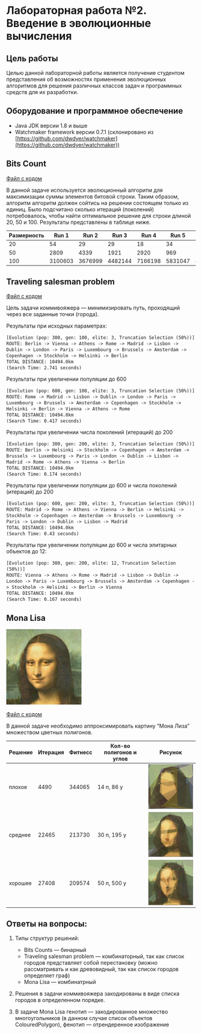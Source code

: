 # Лабораторная работа №2. Введение в эволюционные вычисления

## Цель работы
Целью данной лабораторной работы является получение студентом представления об возможностях применения эволюционных алгоритмов для решения различных классов задач и программных средств для их разработки.

## Оборудование и программное обеспечение
- Java JDK версии 1.8 и выше
- Watchmaker framework версии 0.7.1 (склонировано из [https://github.com/dwdyer/watchmaker](https://github.com/dwdyer/watchmaker))

## Bits Count

[Файл с кодом](./watchmaker/examples/src/java/main/org/uncommons/watchmaker/examples/bits/BitsExample.java)

В данной задаче используется эволюционный алгоритм для максимизации суммы элементов битовой строки. Таким образом, алгоритм алгоритм должен сойтись на решении состоящем только из единиц. Было подсчитано сколько итераций (поколений) потребовалось, чтобы найти оптимальное решение для строки длиной 20, 50 и 100. Результаты представлены в таблице ниже.

| Размерность | Run 1     | Run 2     | Run 3     | Run 4     | Run 5     | Среднее   |
| ----------- | --------- | --------- | --------- | --------- | --------- | --------- |
| 20          | 54        | 29        | 29        | 18        | 34        | 36.8      |
| 50          | 2809      | 4339      | 1921      | 2920      | 969       | 2591.6    |
| 100         | 3100603   | 3676999   | 4482144   | 7166198   | 5831047   | 4851398.2 |

<!-- (3100603 + 3676999 + 4482144 + 7166198 + x )/5 -->

## Traveling salesman problem

[Файл с кодом](./watchmaker/examples/src/java/main/org/uncommons/watchmaker/examples/travellingsalesman/TravellingSalesmanApplet.java)

Цель задачи коммивояжера — минимизировать путь, проходящий через все заданные точки (города).

Результаты при исходных параметрах:
```
[Evolution (pop: 300, gen: 100, elite: 3, Truncation Selection (50%))]
ROUTE: Berlin -> Vienna -> Athens -> Rome -> Madrid -> Lisbon -> Dublin -> London -> Paris -> Luxembourg -> Brussels -> Amsterdam -> Copenhagen -> Stockholm -> Helsinki -> Berlin
TOTAL DISTANCE: 10494.0km
(Search Time: 2.741 seconds)
```

Результаты при увеличении популяции до 600
```
[Evolution (pop: 600, gen: 100, elite: 3, Truncation Selection (50%))]
ROUTE: Rome -> Madrid -> Lisbon -> Dublin -> London -> Paris -> Luxembourg -> Brussels -> Amsterdam -> Copenhagen -> Stockholm -> Helsinki -> Berlin -> Vienna -> Athens -> Rome
TOTAL DISTANCE: 10494.0km
(Search Time: 0.417 seconds)
```

Результаты при увеличении числа поколений (итераций) до 200
```
[Evolution (pop: 300, gen: 200, elite: 3, Truncation Selection (50%))]
ROUTE: Berlin -> Helsinki -> Stockholm -> Copenhagen -> Amsterdam -> Brussels -> Luxembourg -> Paris -> London -> Dublin -> Lisbon -> Madrid -> Rome -> Athens -> Vienna -> Berlin
TOTAL DISTANCE: 10494.0km
(Search Time: 0.174 seconds)
```

Результаты при увеличении популяции до 600 и числа поколений (итераций) до 200

```
[Evolution (pop: 600, gen: 200, elite: 3, Truncation Selection (50%))]
ROUTE: Madrid -> Rome -> Athens -> Vienna -> Berlin -> Helsinki -> Stockholm -> Copenhagen -> Amsterdam -> Brussels -> Luxembourg -> Paris -> London -> Dublin -> Lisbon -> Madrid
TOTAL DISTANCE: 10494.0km
(Search Time: 0.43 seconds)
```

Результаты при увеличении популяции до 600 и числа элитарных объектов до 12:
```
[Evolution (pop: 300, gen: 200, elite: 12, Truncation Selection (50%))]
ROUTE: Vienna -> Athens -> Rome -> Madrid -> Lisbon -> Dublin -> London -> Paris -> Luxembourg -> Brussels -> Amsterdam -> Copenhagen -> Stockholm -> Helsinki -> Berlin -> Vienna
TOTAL DISTANCE: 10494.0km
(Search Time: 0.167 seconds)
```
<!-- Расписать параметры-->

## Mona Lisa

![original_mona_lisa](./mona_lisa_images/original.png)

[Файл с кодом](./watchmaker/examples/src/java/main/org/uncommons/watchmaker/examples/monalisa/MonaLisaApplet.java)

В данной задаче необходимо аппроксимировать картину “Мона Лиза” множеством цветных полигонов.

| Решение | Итерация | Фитнесс     | Кол-во полигонов и углов     | Рисунок     |
| ------- | -------- | --------- | --------- | --------- | 
| плохое  | 4490     | 344065   | 14 п, 86 у  | ![bad_mona_lisa](./mona_lisa_images/bad.png) |
| среднее | 22465    | 213730   | 30 п, 195 у   | ![medium_mona_lisa](./mona_lisa_images/medium.png)|
| хорошее | 27408    | 209574      | 50 п, 500 у      | ![good_mona_lisa](./mona_lisa_images/good.png)      |

## Ответы на вопросы:
1. Типы структур решений:
    * Bits Counts — бинарный
    * Traveling salesman problem — комбинаторный, так как список городов представляет собой перестановку (можно рассматривать и как древовидный, так как список городов определяет граф) 
    * Mona Lisa — комбинатрный

2. Решения в задачи коммивояжера закодированы в виде списка городов в определенном порядке.

3. В задаче Mona Lisa генотип — закодированное множество многоугольников (в данном случае список объектов ColouredPolygon), фенотип — отрендеренное изображение